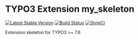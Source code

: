 # TYPO3 Extension my_skeleton

[![Latest Stable Version](https://img.shields.io/packagist/v/ichhabrecht/my-skeleton.svg)](https://packagist.org/packages/ichhabrecht/my-skeleton)
[![Build Status](https://img.shields.io/travis/IchHabRecht/my_skeleton/master.svg)](https://travis-ci.org/IchHabRecht/my_skeleton)
[![StyleCI](https://styleci.io/repos/138314722/shield?branch=master)](https://styleci.io/repos/138314722)

Extension skeleton for TYPO3 >= 7.6
